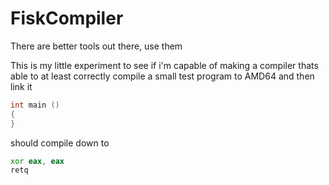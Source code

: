 # FiskCompiler

There are better tools out there, use them

This is my little experiment to see if i'm capable of making a compiler thats able to at least correctly compile a small test program to AMD64 and then link it

```cpp
int main ()
{
}
```
should compile down to

```asm
xor eax, eax
retq
```
